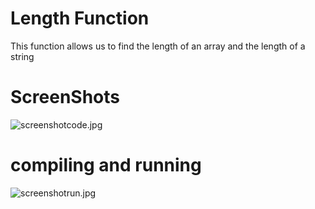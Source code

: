 # Length Function
This function allows us to find the length of an array and the length of a string
# ScreenShots
<img src="https://www.mediafire.com/convkey/3468/bm9miyhlp2cjhuu6g.jpg" alt="screenshotcode.jpg">
<h1> compiling and running</h1>
<img src="https://www.mediafire.com/convkey/3910/cha8v2136aq9in76g.jpg" alt="screenshotrun.jpg">

